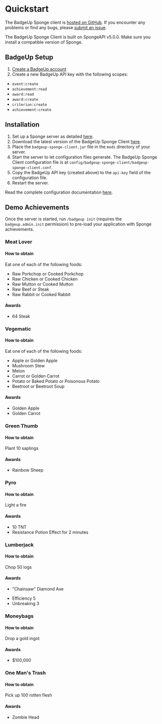 # Quickstart

The BadgeUp Sponge client is [hosted on GitHub](https://github.com/BadgeUp/sponge-client). If you encounter any problems or find any bugs, please [submit an issue](https://github.com/BadgeUp/sponge-client/issues/new).

The BadgeUp Sponge Client is built on SpongeAPI v5.0.0. Make sure you install a compatible version of Sponge.

## BadgeUp Setup
1. [Create a BadgeUp account](https://www.badgeup.io/)
1. Create a new BadgeUp API key with the following scopes:
 - `event:create`
 - `achievement:read`
 - `award:read`
 - `award:create`
 - `criterion:create`
 - `achievement:create`

## Installation
1. Set up a Sponge server as detailed [here](https://docs.spongepowered.org/master/en/server/getting-started/implementations/index.html).
1. Download the latest version of the BadgeUp Sponge Client [here](https://github.com/BadgeUp/sponge-client/releases/latest).
1. Place the `badgeup-sponge-client.jar` file in the `mods` directory of your server.
1. Start the server to let configuration files generate. The BadgeUp Sponge Client configuration file is at `config/badgeup-sponge-client/badgeup-sponge-client.conf`.
1. Copy the BadgeUp API key (created above) to the `api-key` field of the configuration file.
1. Restart the server.

Read the complete configuration documentation [here](https://docs.badgeup.io/#/sponge-client/configuration).

## Demo Achievements
Once the server is started, run `/badgeup init` (requires the `badgeup.admin.init` permission) to pre-load your application with Sponge achievements.

### Meat Lover

#### How to obtain
Eat one of each of the following foods:
 * Raw Porkchop or Cooked Porkchop
 * Raw Chicken or Cooked Chicken
 * Raw Mutton or Cooked Mutton
 * Raw Beef or Steak
 * Raw Rabbit or Cooked Rabbit

#### Awards
* 64 Steak

### Vegematic

#### How to obtain
Eat one of each of the following foods:
 * Apple or Golden Apple
 * Mushroom Stew
 * Melon
 * Carrot or Golden Carrot
 * Potato or Baked Potato or Poisonous Potato
 * Beetroot or Beetroot Soup

#### Awards
 * Golden Apple
 * Golden Carrot

### Green Thumb

#### How to obtain
Plant 10 saplings

#### Awards
 * Rainbow Sheep

### Pyro

#### How to obtain
Light a fire

#### Awards
 * 10 TNT
 * Resistance Potion Effect for 2 minutes

### Lumberjack

#### How to obtain
Chop 50 logs

#### Awards
* "Chainsaw" Diamond Axe
 - Efficiency 5
 - Unbreaking 3

### Moneybags

#### How to obtain
Drop a gold ingot

#### Awards
* $100,000

### One Man's Trash

#### How to obtain
Pick up 100 rotten flesh

#### Awards
* Zombie Head
